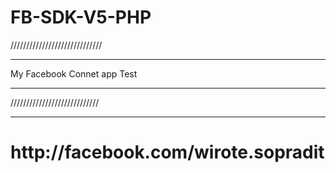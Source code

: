 # FB-SDK-V5-PHP
/////////////////////////////<hr>
My Facebook Connet app  Test <hr>
////////////////////////////<hr>
<h1> http://facebook.com/wirote.sopradit</h1>
